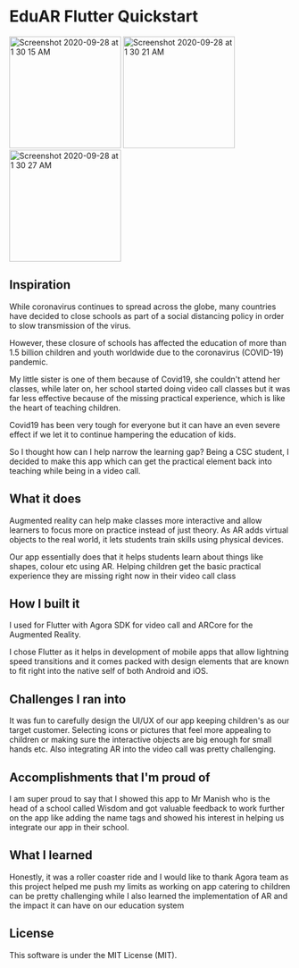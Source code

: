 # EduAR Flutter Quickstart
<p float="left">
  
<img width="200" alt="Screenshot 2020-09-28 at 1 30 15 AM" src="https://user-images.githubusercontent.com/29782913/98735995-3dac4c80-23ca-11eb-8e40-fea3dc062b1e.png">
  <img width="200" alt="Screenshot 2020-09-28 at 1 30 21 AM" src="https://user-images.githubusercontent.com/29782913/98736080-5a488480-23ca-11eb-8750-14ce6d5b3248.png">
  <img width="200" alt="Screenshot 2020-09-28 at 1 30 27 AM" src="https://user-images.githubusercontent.com/29782913/98736398-c1fecf80-23ca-11eb-9193-2cef0003585c.png">


</p>



## Inspiration
While coronavirus continues to spread across the globe, many countries have decided to close schools as part of a social distancing policy in order to slow transmission of the virus.

However, these closure of schools has affected the education of more than 1.5 billion children and youth worldwide due to the coronavirus (COVID-19) pandemic.

My little sister is one of them because of Covid19, she couldn't attend her classes, while later on, her school started doing video call classes but it was far less effective because of the missing practical experience, which is like the heart of teaching children.

Covid19 has been very tough for everyone but it can have an even severe effect if we let it to continue hampering the education of kids.

So I thought how can I help narrow the learning gap? 
Being a CSC student, I decided to make this app which can get the practical element back into teaching while being in a video call.

## What it does

Augmented reality can help make classes more interactive and allow learners to focus more on practice instead of just theory. As AR adds virtual objects to the real world, it lets students train skills using physical devices. 

Our app essentially does that it helps students learn about things like shapes, colour etc using AR. Helping children get the basic practical experience they are missing right now in their video call class

## How I built it

I used for Flutter with Agora SDK for video call and ARCore for the Augmented Reality.

I chose Flutter as it helps in development of mobile apps that allow lightning speed transitions and it comes packed with design elements that are known to fit right into the native self of both Android and iOS.

## Challenges I ran into
It was fun to carefully design the UI/UX of our app keeping children's as our target customer. Selecting icons or pictures that feel more appealing to children or making sure the interactive objects are big enough for small hands etc. Also integrating AR into the video call was pretty challenging.

## Accomplishments that I'm proud of

I am super proud to say that I showed this app to Mr Manish who is the head of a school called Wisdom and got valuable feedback to work further on the app like adding the name tags and showed his interest in helping us integrate our app in their school.

## What I learned

Honestly, it was a roller coaster ride and I would like to thank Agora team as this project helped me push my limits as working on app catering to children can be pretty challenging while I also learned the implementation of AR and the impact it can have on our education system

## License

This software is under the MIT License (MIT).
